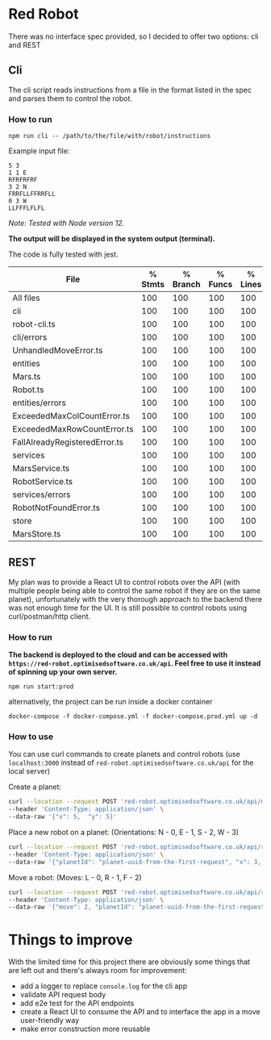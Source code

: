 # Red Robot

There was no interface spec provided, so I decided to offer two options: cli and REST

## Cli

The cli script reads instructions from a file in the format listed in the spec and parses them to control the robot.

### How to run

`npm run cli -- /path/to/the/file/with/robot/instructions`

Example input file:

```
5 3
1 1 E
RFRFRFRF
3 2 N
FRRFLLFFRRFLL
0 3 W
LLFFFLFLFL
```

_Note: Tested with Node version 12._

**The output will be displayed in the system output (terminal).**

The code is fully tested with jest.

| File                          | % Stmts | % Branch | % Funcs | % Lines |
| ----------------------------- | ------- | -------- | ------- | ------- |
| All files                     | 100     | 100      | 100     | 100     |
| cli                           | 100     | 100      | 100     | 100     |
| robot-cli.ts                  | 100     | 100      | 100     | 100     |
| cli/errors                    | 100     | 100      | 100     | 100     |
| UnhandledMoveError.ts         | 100     | 100      | 100     | 100     |
| entities                      | 100     | 100      | 100     | 100     |
| Mars.ts                       | 100     | 100      | 100     | 100     |
| Robot.ts                      | 100     | 100      | 100     | 100     |
| entities/errors               | 100     | 100      | 100     | 100     |
| ExceededMaxColCountError.ts   | 100     | 100      | 100     | 100     |
| ExceededMaxRowCountError.ts   | 100     | 100      | 100     | 100     |
| FallAlreadyRegisteredError.ts | 100     | 100      | 100     | 100     |
| services                      | 100     | 100      | 100     | 100     |
| MarsService.ts                | 100     | 100      | 100     | 100     |
| RobotService.ts               | 100     | 100      | 100     | 100     |
| services/errors               | 100     | 100      | 100     | 100     |
| RobotNotFoundError.ts         | 100     | 100      | 100     | 100     |
| store                         | 100     | 100      | 100     | 100     |
| MarsStore.ts                  | 100     | 100      | 100     | 100     |

## REST

My plan was to provide a React UI to control robots over the API (with multiple people being able to control the same robot if they are on the same planet), unfortunately with the very thorough approach to the backend there was not enough time for the UI. It is still possible to control robots using curl/postman/http client.

### How to run

**The backend is deployed to the cloud and can be accessed with `https://red-robot.optimisedsoftware.co.uk/api`. Feel free to use it instead of spinning up your own server.**

`npm run start:prod`

alternatively, the project can be run inside a docker container

`docker-compose -f docker-compose.yml -f docker-compose.prod.yml up -d`

### How to use

You can use curl commands to create planets and control robots (use `localhost:3000` instead of `red-robot.optimisedsoftware.co.uk/api` for the local server)

Create a planet:

```bash
curl --location --request POST 'red-robot.optimisedsoftware.co.uk/api/mars' \
--header 'Content-Type: application/json' \
--data-raw '{"x": 5,  "y": 5}'
```

Place a new robot on a planet: (Orientations: N - 0, E - 1, S - 2, W - 3)

```bash
curl --location --request POST 'red-robot.optimisedsoftware.co.uk/api/robot' \
--header 'Content-Type: application/json' \
--data-raw '{"planetId": "planet-uuid-from-the-first-request", "x": 3, "y": 3, "orientation": 0}'
```

Move a robot: (Moves: L - 0, R - 1, F - 2)

```bash
curl --location --request POST 'red-robot.optimisedsoftware.co.uk/api/robot/move' \
--header 'Content-Type: application/json' \
--data-raw '{"move": 2, "planetId": "planet-uuid-from-the-first-request"}'
```

# Things to improve

With the limited time for this project there are obviously some things that are left out and there's always room for improvement:

- add a logger to replace `console.log` for the cli app
- validate API request body
- add e2e test for the API endpoints
- create a React UI to consume the API and to interface the app in a move user-friendly way
- make error construction more reusable
